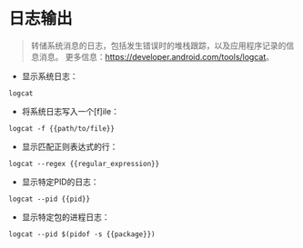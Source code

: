 # 日志输出

> 转储系统消息的日志，包括发生错误时的堆栈跟踪，以及应用程序记录的信息消息。
> 更多信息：<https://developer.android.com/tools/logcat>。

- 显示系统日志：

`logcat`

- 将系统日志写入一个[f]ile：

`logcat -f {{path/to/file}}`

- 显示匹配正则表达式的行：

`logcat --regex {{regular_expression}}`

- 显示特定PID的日志：

`logcat --pid {{pid}}`

- 显示特定包的进程日志：

`logcat --pid $(pidof -s {{package}})`